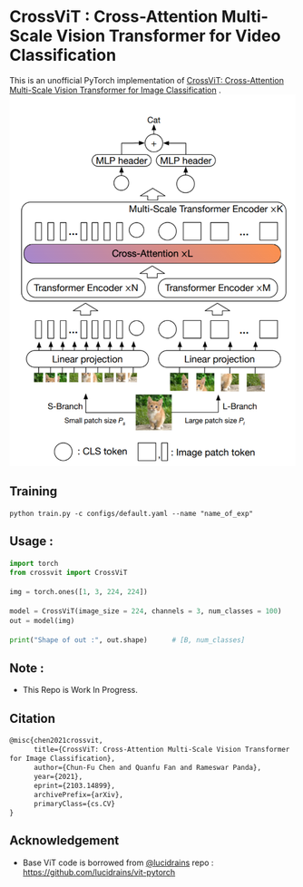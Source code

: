 # CrossViT : Cross-Attention Multi-Scale Vision Transformer for Video Classification
This is an unofficial PyTorch implementation of [CrossViT: Cross-Attention Multi-Scale Vision Transformer for Image Classification](https://arxiv.org/abs/2103.14899) .
![](assets/model.PNG)




## Training
```
python train.py -c configs/default.yaml --name "name_of_exp"
```
## Usage :
```python
import torch
from crossvit import CrossViT

img = torch.ones([1, 3, 224, 224])
    
model = CrossViT(image_size = 224, channels = 3, num_classes = 100)
out = model(img)

print("Shape of out :", out.shape)      # [B, num_classes]


```


## Note :
* This Repo is Work In Progress.

## Citation
```
@misc{chen2021crossvit,
      title={CrossViT: Cross-Attention Multi-Scale Vision Transformer for Image Classification}, 
      author={Chun-Fu Chen and Quanfu Fan and Rameswar Panda},
      year={2021},
      eprint={2103.14899},
      archivePrefix={arXiv},
      primaryClass={cs.CV}
}
```

## Acknowledgement
* Base ViT code is borrowed from [@lucidrains](https://github.com/lucidrains) repo : https://github.com/lucidrains/vit-pytorch
